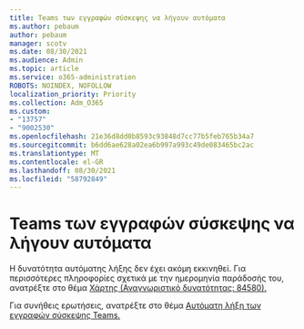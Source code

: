 ```yaml
---
title: Teams των εγγραφών σύσκεψης να λήγουν αυτόματα
ms.author: pebaum
author: pebaum
manager: scotv
ms.date: 08/30/2021
ms.audience: Admin
ms.topic: article
ms.service: o365-administration
ROBOTS: NOINDEX, NOFOLLOW
localization_priority: Priority
ms.collection: Adm_O365
ms.custom:
- "13757"
- "9002530"
ms.openlocfilehash: 21e36d8dd0b8593c93848d7cc77b5feb765b34a7
ms.sourcegitcommit: b6dd6ae628a02ea6b997a993c49de083465bc2ac
ms.translationtype: MT
ms.contentlocale: el-GR
ms.lasthandoff: 08/30/2021
ms.locfileid: "58792849"
---
```

# <a name="teams-meeting-recordings-auto-expiration"></a>Teams των εγγραφών σύσκεψης να λήγουν αυτόματα

Η δυνατότητα αυτόματης λήξης δεν έχει ακόμη εκκινηθεί. Για περισσότερες πληροφορίες σχετικά με την ημερομηνία παράδοσής του, ανατρέξτε στο θέμα [Χάρτης (Αναγνωριστικό δυνατότητας: 84580).](https://www.microsoft.com/microsoft-365/roadmap?searchterms=82057&filters=&searchterms=84580)

Για συνήθεις ερωτήσεις, ανατρέξτε στο θέμα [Αυτόματη λήξη των εγγραφών σύσκεψης Teams.](https://docs.microsoft.com/microsoftteams/cloud-recording#auto-expiration)
